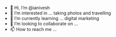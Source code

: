 - 👋 Hi, I’m @ianivesh
- 👀 I’m interested in ... taking photos and travelling 
- 🌱 I’m currently learning ... digital marketing
- 💞️ I’m looking to collaborate on ...
- 📫 How to reach me ... 

<!---
ianivesh/ianivesh is a ✨ special ✨ repository because its `README.md` (this file) appears on your GitHub profile.
You can click the Preview link to take a look at your changes.
--->
